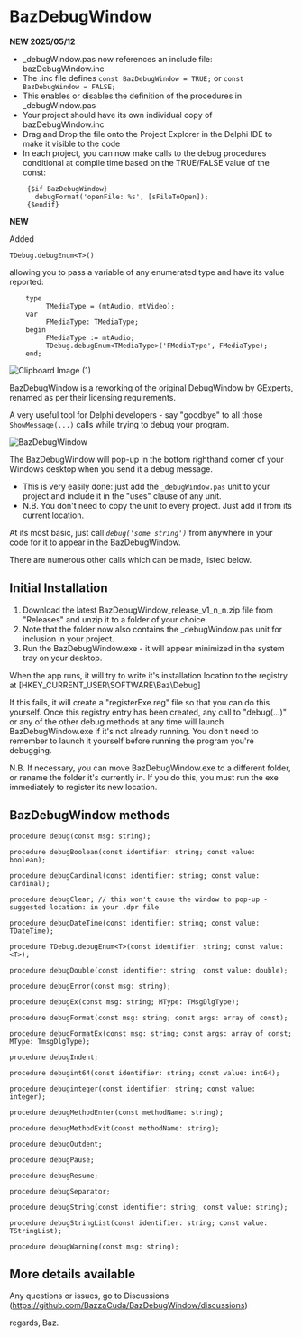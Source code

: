 # BazDebugWindow

**NEW 2025/05/12**

- _debugWindow.pas now references an include file: bazDebugWindow.inc
- The .inc file defines `const BazDebugWindow = TRUE;` or `const BazDebugWindow = FALSE;`
- This enables or disables the definition of the procedures in _debugWindow.pas
- Your project should have its own individual copy of bazDebugWindow.inc
- Drag and Drop the file onto the Project Explorer in the Delphi IDE to make it visible to the code
- In each project, you can now make calls to the debug procedures conditional at compile time based on the TRUE/FALSE value of the const:
   ``` Delphi
    {$if BazDebugWindow}
      debugFormat('openFile: %s', [sFileToOpen]);
    {$endif}
    ```
    
**NEW** 

Added 
``` Delphi
TDebug.debugEnum<T>()
```
allowing you to pass a variable of any enumerated type and have its value reported:
``` Delphi
    type
         TMediaType = (mtAudio, mtVideo);
    var            
         FMediaType: TMediaType;
    begin
         FMediaType := mtAudio;
         TDebug.debugEnum<TMediaType>('FMediaType', FMediaType);
    end;
```
![Clipboard Image (1)](https://github.com/BazzaCuda/BazDebugWindow/assets/22550919/6bab8900-b929-407f-bb70-0bd6c27764b0)

BazDebugWindow is a reworking of the original DebugWindow by GExperts, renamed as per their licensing requirements.

A very useful tool for Delphi developers - say "goodbye" to all those `ShowMessage(...)` calls while trying to debug your program.

![BazDebugWindow](https://github.com/BazzaCuda/BazDebugWindow/assets/22550919/8beab9d4-c578-4ab5-8d58-500f7d847769)

The BazDebugWindow will pop-up in the bottom righthand corner of your Windows desktop when you send it a debug message.

- This is very easily done: just add the `_debugWindow.pas` unit to your project and include it in the "uses" clause of any unit.
- N.B. You don't need to copy the unit to every project. Just add it from its current location.

At its most basic, just call _`debug('some string')`_ from anywhere in your code for it to appear in the BazDebugWindow.

There are numerous other calls which can be made, listed below.

Initial Installation
--------------------

1. Download the latest BazDebugWindow_release_v1_n_n.zip file from "Releases" and unzip it to a folder of your choice.
2. Note that the folder now also contains the _debugWindow.pas unit for inclusion in your project.
3. Run the BazDebugWindow.exe - it will appear minimized in the system tray on your desktop.

When the app runs, it will try to write it's installation location to the registry at
[HKEY_CURRENT_USER\SOFTWARE\Baz\Debug]

If this fails, it will create a "registerExe.reg" file so that you can do this yourself.
Once this registry entry has been created, any call to "debug(...)" or any of the other debug methods at any time will launch BazDebugWindow.exe if it's not already running.
You don't need to remember to launch it yourself before running the program you're debugging.

N.B. If necessary, you can move BazDebugWindow.exe to a different folder, or rename the folder it's currently in. 
If you do this, you must run the exe immediately to register its new location.

BazDebugWindow methods
----------------------
``` Delphi
procedure debug(const msg: string);

procedure debugBoolean(const identifier: string; const value: boolean);

procedure debugCardinal(const identifier: string; const value: cardinal);

procedure debugClear; // this won't cause the window to pop-up - suggested location: in your .dpr file

procedure debugDateTime(const identifier: string; const value: TDateTime);

procedure TDebug.debugEnum<T>(const identifier: string; const value: <T>);

procedure debugDouble(const identifier: string; const value: double);

procedure debugError(const msg: string);

procedure debugEx(const msg: string; MType: TMsgDlgType);

procedure debugFormat(const msg: string; const args: array of const);

procedure debugFormatEx(const msg: string; const args: array of const; MType: TmsgDlgType);

procedure debugIndent;

procedure debugint64(const identifier: string; const value: int64);

procedure debuginteger(const identifier: string; const value: integer);

procedure debugMethodEnter(const methodName: string);

procedure debugMethodExit(const methodName: string);

procedure debugOutdent;

procedure debugPause;

procedure debugResume;

procedure debugSeparator;

procedure debugString(const identifier: string; const value: string);

procedure debugStringList(const identifier: string; const value: TStringList);

procedure debugWarning(const msg: string);
```

More details available
----------------------

Any questions or issues, go to Discussions (https://github.com/BazzaCuda/BazDebugWindow/discussions)

regards,
Baz.










 

